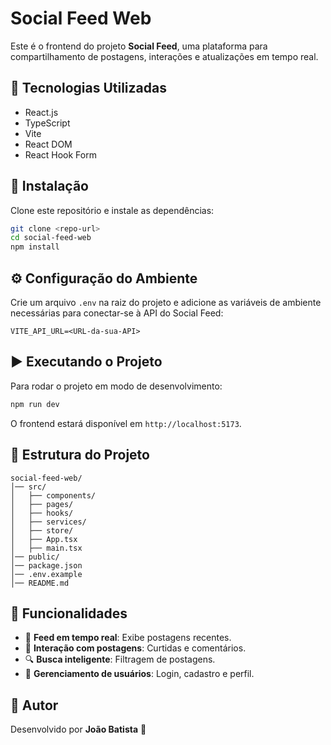 # Social Feed Web

Este é o frontend do projeto **Social Feed**, uma plataforma para compartilhamento de postagens, interações e atualizações em tempo real.

## 🚀 Tecnologias Utilizadas

- React.js
- TypeScript
- Vite
- React DOM
- React Hook Form

## 📌 Instalação

Clone este repositório e instale as dependências:

```sh
git clone <repo-url>
cd social-feed-web
npm install
```

## ⚙️ Configuração do Ambiente

Crie um arquivo `.env` na raiz do projeto e adicione as variáveis de ambiente necessárias para conectar-se à API do Social Feed:

```env
VITE_API_URL=<URL-da-sua-API>
```

## ▶️ Executando o Projeto

Para rodar o projeto em modo de desenvolvimento:

```sh
npm run dev
```

O frontend estará disponível em `http://localhost:5173`.

## 📌 Estrutura do Projeto

```
social-feed-web/
│── src/
│   ├── components/
│   ├── pages/
│   ├── hooks/
│   ├── services/
│   ├── store/
│   ├── App.tsx
│   ├── main.tsx
│── public/
│── package.json
│── .env.example
│── README.md
```

## 📌 Funcionalidades

- 📌 **Feed em tempo real**: Exibe postagens recentes.
- 💬 **Interação com postagens**: Curtidas e comentários.
- 🔍 **Busca inteligente**: Filtragem de postagens.
- 🚀 **Gerenciamento de usuários**: Login, cadastro e perfil.

## 📌 Autor

Desenvolvido por **João Batista** 🚀

